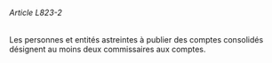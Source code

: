 ###### Article L823-2

Les personnes et entités astreintes à publier des comptes consolidés désignent au moins deux commissaires aux comptes.

